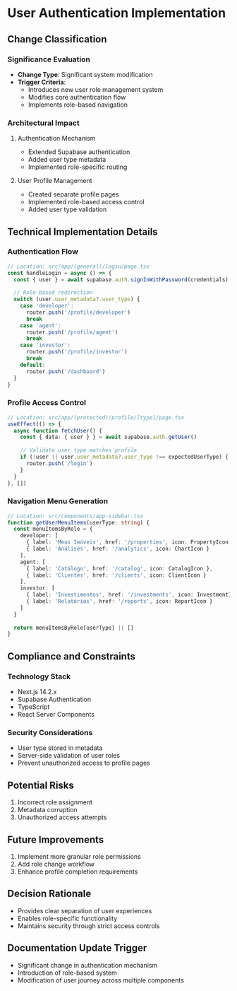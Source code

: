 # User Authentication Implementation

## Change Classification

### Significance Evaluation
- **Change Type**: Significant system modification
- **Trigger Criteria**:
  * Introduces new user role management system
  * Modifies core authentication flow
  * Implements role-based navigation

### Architectural Impact
1. Authentication Mechanism
   - Extended Supabase authentication
   - Added user type metadata
   - Implemented role-specific routing

2. User Profile Management
   - Created separate profile pages
   - Implemented role-based access control
   - Added user type validation

## Technical Implementation Details

### Authentication Flow
```typescript
// Location: src/app/(general)/login/page.tsx
const handleLogin = async () => {
  const { user } = await supabase.auth.signInWithPassword(credentials)
  
  // Role-based redirection
  switch (user.user_metadata?.user_type) {
    case 'developer':
      router.push('/profile/developer')
      break
    case 'agent':
      router.push('/profile/agent')
      break
    case 'investor':
      router.push('/profile/investor')
      break
    default:
      router.push('/dashboard')
  }
}
```

### Profile Access Control
```typescript
// Location: src/app/(protected)/profile/[type]/page.tsx
useEffect(() => {
  async function fetchUser() {
    const { data: { user } } = await supabase.auth.getUser()
    
    // Validate user type matches profile
    if (!user || user.user_metadata?.user_type !== expectedUserType) {
      router.push('/login')
    }
  }
}, [])
```

### Navigation Menu Generation
```typescript
// Location: src/components/app-sidebar.tsx
function getUserMenuItems(userType: string) {
  const menuItemsByRole = {
    developer: [
      { label: 'Meus Imóveis', href: '/properties', icon: PropertyIcon },
      { label: 'Análises', href: '/analytics', icon: ChartIcon }
    ],
    agent: [
      { label: 'Catálogo', href: '/catalog', icon: CatalogIcon },
      { label: 'Clientes', href: '/clients', icon: ClientIcon }
    ],
    investor: [
      { label: 'Investimentos', href: '/investments', icon: InvestmentIcon },
      { label: 'Relatórios', href: '/reports', icon: ReportIcon }
    ]
  }
  
  return menuItemsByRole[userType] || []
}
```

## Compliance and Constraints

### Technology Stack
- Next.js 14.2.x
- Supabase Authentication
- TypeScript
- React Server Components

### Security Considerations
- User type stored in metadata
- Server-side validation of user roles
- Prevent unauthorized access to profile pages

## Potential Risks
1. Incorrect role assignment
2. Metadata corruption
3. Unauthorized access attempts

## Future Improvements
1. Implement more granular role permissions
2. Add role change workflow
3. Enhance profile completion requirements

## Decision Rationale
- Provides clear separation of user experiences
- Enables role-specific functionality
- Maintains security through strict access controls

## Documentation Update Trigger
- Significant change in authentication mechanism
- Introduction of role-based system
- Modification of user journey across multiple components
